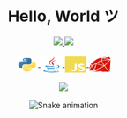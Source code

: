 
<div>
  <h1 align="center">Hello, World ツ
</div>

<div align="center">
  <a href="https://github.com/lariissarodrigues">
  <img height="180em" src="https://github-readme-stats.vercel.app/api?username=lariissarodrigues&show_icons=true&theme=dracula&include_all_commits=true&count_private=true"/>
  <img ="180em" src="https://github-readme-stats.vercel.app/api/top-langs/?username=lariissarodrigues&layout=compact&langs_count=7&theme=dracula"/>
</div>


<div align="center" valign="top"><br>
  <img align="center" alt="Python" height="30" width="40" src="https://raw.githubusercontent.com/devicons/devicon/master/icons/python/python-original.svg">
  <img align="center" alt="Java" height="30" width="40" src="https://raw.githubusercontent.com/devicons/devicon/master/icons/java/java-original.svg">
  <img align="center" alt="Js" height="30" width="40" src="https://raw.githubusercontent.com/devicons/devicon/master/icons/javascript/javascript-plain.svg">
  <img align="center" alt="rb" height="30" width="40" src="https://raw.githubusercontent.com/devicons/devicon/master/icons/ruby/ruby-plain.svg">
</div><br>

<div align="center">
  <a href="https://www.instagram.com/_larissa.py/" target="_blank"><img src="https://img.shields.io/badge/-Instagram-%23E4405F?style=for-the-badge&logo=instagram&logoColor=white" target="_blank"></a>
</div>

<div align="center">
  
  ![Snake animation](https://github.com/lariissarodrigues/lariissarodrigues/blob/output/github-contribution-grid-snake.svg)
  

  
</div>
